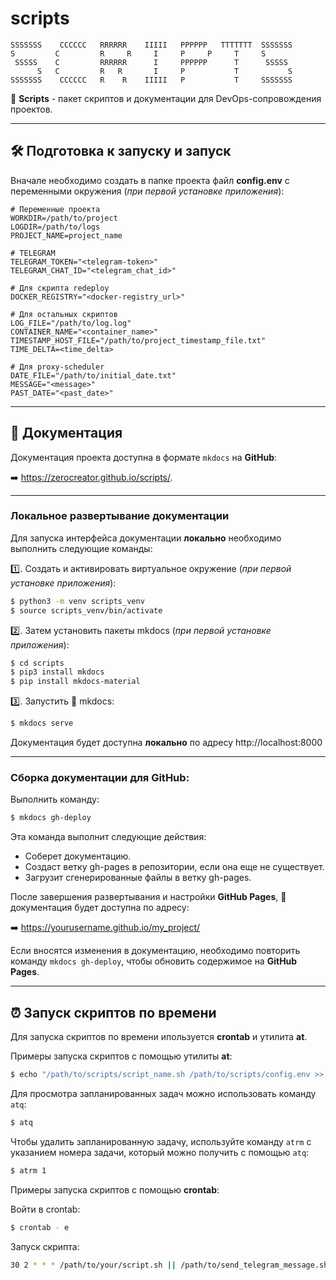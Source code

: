 # scripts

```
SSSSSSS    CCCCCC   RRRRRR    IIIII   PPPPPP   TTTTTTT  SSSSSSS
S         C         R     R     I     P     P     T     S
 SSSSS    C         RRRRRR      I     PPPPPP      T      SSSSS
      S   C         R   R       I     P           T           S
SSSSSSS    CCCCCC   R    R    IIIII   P           T     SSSSSSS
``` 

🚀 **Scripts** - пакет скриптов и документации для DevOps-сопровождения проектов.


---
## 🛠 Подготовка к запуску и запуск

Вначале необходимо создать в папке проекта файл **config.env** с переменными окружения (*при первой установке приложения*):

```dotenv
# Переменные проекта
WORKDIR=/path/to/project
LOGDIR=/path/to/logs
PROJECT_NAME=project_name

# TELEGRAM
TELEGRAM_TOKEN="<telegram-token>"
TELEGRAM_CHAT_ID="<telegram_chat_id>"

# Для скрипта redeploy
DOCKER_REGISTRY="<docker-registry_url>"

# Для остальных скриптов
LOG_FILE="/path/to/log.log"
CONTAINER_NAME="<container_name>"
TIMESTAMP_HOST_FILE="/path/to/project_timestamp_file.txt"
TIME_DELTA=<time_delta>

# Для proxy-scheduler
DATE_FILE="/path/to/initial_date.txt"
MESSAGE="<message>"
PAST_DATE="<past_date>"
```

---
## 📝 Документация

Документация проекта доступна в формате `mkdocs` на **GitHub**:

➡️ https://zerocreator.github.io/scripts/.

---

### Локальное развертывание документации

Для запуска интерфейса документации **локально** необходимо выполнить следующие команды:

1️⃣.  Создать и активировать виртуальное окружение (*при первой установке приложения*):

```bash
$ python3 -m venv scripts_venv
$ source scripts_venv/bin/activate
```

2️⃣.  Затем установить пакеты mkdocs (*при первой установке приложения*):

```bash
$ cd scripts
$ pip3 install mkdocs
$ pip install mkdocs-material
```

3️⃣.  Запустить 📝 mkdocs:

```bash
$ mkdocs serve
```

Документация будет доступна **локально** по адресу http://localhost:8000

---
### Сборка документации для **GitHub**:

Выполнить команду:

```bash
$ mkdocs gh-deploy
```

Эта команда выполнит следующие действия:

  - Соберет документацию.
  - Создаст ветку gh-pages в репозитории, если она еще не существует.
  - Загрузит сгенерированные файлы в ветку gh-pages.

После завершения развертывания и настройки **GitHub Pages**, 📝 документация будет доступна по адресу:

➡️ https://yourusername.github.io/my_project/

Если вносятся изменения в документацию, необходимо повторить команду `mkdocs gh-deploy`, чтобы обновить 
содержимое на **GitHub Pages**.

---
## ⏰ Запуск скриптов по времени

Для запуска скриптов по времени ипользуется **crontab** и утилита **at**.

Примеры запуска скриптов с помощью утилиты **at**:
```bash
$ echo "/path/to/scripts/script_name.sh /path/to/scripts/config.env >> /path/to/scripts/script_log.log 2>&1" | at <h>:<m> <YY>-<m>-<d>
```

Для просмотра запланированных задач можно использовать команду `atq`:
```bash
$ atq
```

Чтобы удалить запланированную задачу, используйте команду `atrm` с указанием номера задачи, который можно получить с помощью `atq`:
```bash
$ atrm 1
```
   
Примеры запуска скриптов с помощью **crontab**:

Войти в crontab:
```bash
$ crontab - e
```

Запуск скрипта:
```bash
30 2 * * * /path/to/your/script.sh || /path/to/send_telegram_message.sh "Cron job failed!"
```
